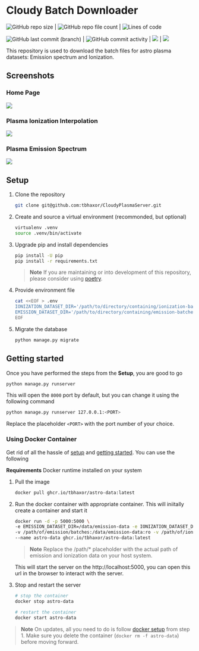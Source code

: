 # Cloudy Batch Downloader

<p align="center">

![GitHub repo size](https://img.shields.io/github/repo-size/tbhaxor/CloudyPlasmaServer) | ![GitHub repo file count](https://img.shields.io/github/directory-file-count/tbhaxor/CloudyPlasmaServer) | ![Lines of code](https://img.shields.io/tokei/lines/github.com/tbhaxor/CloudyPlasmaServer#.vscode)

![GitHub last commit (branch)](https://img.shields.io/github/last-commit/tbhaxor/CloudyPlasmaServer/main) | ![GitHub commit activity](https://img.shields.io/github/commit-activity/m/tbhaxor/CloudyPlasmaServer) | <img src="https://results.pre-commit.ci/badge/github/tbhaxor/CloudyPlasmaServer/main.svg" /> | <img src="https://github.com/tbhaxor/CloudyPlasmaServer/actions/workflows/ci.yml/badge.svg?branch=main" />

</p>

This repository is used to download the batch files for astro plasma datasets: Emission spectrum and Ionization.

## Screenshots

### Home Page

![](https://i.imgur.com/cjDgnfe.png)

### Plasma Ionization Interpolation

![](https://i.imgur.com/Q3TcxPZ.png)

### Plasma Emission Spectrum

![](https://i.imgur.com/tFIX3Y5.png)

## Setup

1. Clone the repository

   ```sh
   git clone git@github.com:tbhaxor/CloudyPlasmaServer.git
   ```

2. Create and source a virtual environment (recommonded, but optional)

   ```sh
   virtualenv .venv
   source .venv/bin/activate
   ```

3. Upgrade pip and install dependencies

   ```sh
   pip install -U pip
   pip install -r requirements.txt
   ```

   > **Note** If you are maintaining or into development of this repository, please consider using [poetry](https://python-poetry.org/).

4. Provide environment file

   ```sh
   cat <<EOF > .env
   IONIZATION_DATASET_DIR='/path/to/directory/containing/ionization-batches'
   EMISSION_DATASET_DIR='/path/to/directory/containing/emission-batches'
   EOF
   ```

5. Migrate the database

   ```sh
   python manage.py migrate
   ```

## Getting started

Once you have performed the steps from the **Setup**, you are good to go

```sh
python manage.py runserver
```

This will open the `8000` port by default, but you can change it using the following command

```sh
python manage.py runserver 127.0.0.1:<PORT>
```

Replace the placeholder `<PORT>` with the port number of your choice.

### Using Docker Container

Get rid of all the hassle of [setup](#setup) and [getting started](#getting-started). You can use the following

**Requirements** Docker runtime installed on your system

1. Pull the image
   ```sh
   docker pull ghcr.io/tbhaxor/astro-data:latest
   ```
2. Run the docker container with appropriate container. This will iniitally create a container and start it

   ```sh
   docker run -d -p 5000:5000 \
   -e EMISSION_DATASET_DIR=/data/emission-data -e IONIZATION_DATASET_DIR=/data/ionization-data \
   -v /path/of/emission/batches:/data/emission-data:ro -v /path/of/ionization/batches:/data/ionization-data:ro \
   --name astro-data ghcr.io/tbhaxor/astro-data:latest
   ```

   > **Note** Replace the /path/\* placeholder with the actual path of emission and ionization data on your host system.

   This will start the server on the http://localhost:5000, you can open this url in the browser to interact with the server.

3. Stop and restart the server

   ```sh
   # stop the container
   docker stop astro-data

   # restart the container
   docker start astro-data
   ```

> **Note** On updates, all you need to do is follow [docker setup](#using-docker-container) from step 1. Make sure you delete the container (`docker rm -f astro-data`) before moving forward.
